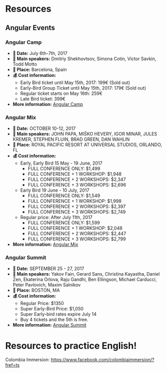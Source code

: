 # Resources

## Angular Events

### Angular Camp

- **📆 Date:** July 6th-7th, 2017
- **📢  Main speakers:** Dmitriy Shekhovtsov, Simona Cotin, Victor Savkin, Todd Motto
- **🏢 Place:** Barcelona, Spain
- **💰 Cost information:**
    - Early Bird ticket until May 15th, 2017: 199€ (Sold out)
    - Early-Bird Group Ticket until May 15th, 2017: 179€ (Sold out)
    - Regular ticket starts on May 16th: 259€
    - Late Bird ticket: 399€
- **More information:** [Angular Camp](https://angularcamp.org/)

### Angular Mix

- **📆 Date:** OCTOBER 10-12, 2017
- **📢  Main speakers:** JOHN PAPA, MIŠKO HEVERY, IGOR MINAR, JULES KREMER, STEPHEN FLUIN, BRAD GREEN, DAN WAHLIN
- **🏢 Place:** ROYAL PACIFIC RESORT AT UNIVERSAL STUDIOS, ORLANDO, FL
- **💰 Cost information:**
    - Early, Early Bird 15 May - 19 June, 2017
        - FULL CONFERENCE ONLY: $1,499
        - FULL CONFERENCE + 1 WORKSHOP: $1,948
        - FULL CONFERENCE + 2 WORKSHOPS: $2,347
        - FULL CONFERENCE + 3 WORKSHOPS: $2,696
    - Early Bird 19 June - 10 July, 2017
        - FULL CONFERENCE ONLY: $1,549
        - FULL CONFERENCE + 1 WORKSHOP: $1,998
        - FULL CONFERENCE + 2 WORKSHOPS: $2,397
        - FULL CONFERENCE + 3 WORKSHOPS: $2,749
    - Regular price: After July 11th, 2017
        - FULL CONFERENCE ONLY: $1,599
        - FULL CONFERENCE + 1 WORKSHOP: $2,048
        - FULL CONFERENCE + 2 WORKSHOPS: $2,447
        - FULL CONFERENCE + 3 WORKSHOPS: $2,799
- **More information:** [Angular Mix](https://angularmix.com/#!/)

### Angular Summit

- **📆 Date:** SEPTEMBER 25 - 27, 2017
- **📢  Main speakers:** Yakov Fain, Gerard Sans, Christina Kayastha, Daniel Zen, Ekaterina Orlova, Raju Gandhi, Ben Ellingson, Michael Carducci, Peter Pavlovich, Maxim Salnikov
- **🏢 Place:** BOSTON, MA
- **💰 Cost information:**
    - Regular Price: $1350
    - Super Early-Bird Price: $1,050
    - Super Early-bird rates expire July 14
    - Buy 4 tickets and the 5th is free.
- **More information:** [Angular Summit](https://angularsummit.com/conference/boston/2017/09/home)

# Resources to practice English! 

Colombia Immersion: https://www.facebook.com/colombiaimmersion/?fref=ts
